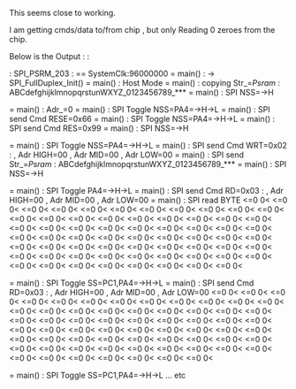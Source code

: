 This seems close to working.

I am getting cmds/data to/from chip , but only Reading 0 zeroes from the chip.

Below is the Output :
:


: SPI_PSRM_203 :
== SystemClk:96000000
= main() : -> SPI_FullDuplex_Init()
= main() : Host Mode
= main() : copying Str_=*Psram* : ABCdefghijklmnopqrstunWXYZ_0123456789_***
 = main() : SPI NSS=->H

= main() : Adr_=0
= main() : SPI Toggle NSS=PA4=->H->L
= main() : SPI send Cmd RESE=0x66
= main() : SPI Toggle NSS=PA4=->H->L
= main() : SPI send Cmd RES=0x99
= main() : SPI NSS=->H

= main() : SPI Toggle NSS=PA4=->H->L
= main() : SPI send Cmd WRT=0x02 : , Adr HIGH=00  , Adr MID=00  , Adr LOW=00
= main() : SPI send Str_=*Psram* : ABCdefghijklmnopqrstunWXYZ_0123456789_***
= main() : SPI NSS=->H

= main() : SPI Toggle PA4=->H->L
= main() : SPI send Cmd RD=0x03 : , Adr HIGH=00  , Adr MID=00  , Adr LOW=00
= main() : SPI read BYTE
 <=0 0<  <=0 0<  <=0 0<  <=0 0<  <=0 0<  <=0 0<  <=0 0<  <=0 0<
 <=0 0<  <=0 0<  <=0 0<  <=0 0<  <=0 0<  <=0 0<  <=0 0<  <=0 0<
 <=0 0<  <=0 0<  <=0 0<  <=0 0<  <=0 0<  <=0 0<  <=0 0<  <=0 0<
 <=0 0<  <=0 0<  <=0 0<  <=0 0<  <=0 0<  <=0 0<  <=0 0<  <=0 0<
 <=0 0<  <=0 0<  <=0 0<  <=0 0<  <=0 0<  <=0 0<  <=0 0<  <=0 0<
 <=0 0<  <=0 0<  <=0 0<  <=0 0<  <=0 0<  <=0 0<  <=0 0<  <=0 0<
 <=0 0<  <=0 0<  <=0 0<  <=0 0<  <=0 0<  <=0 0<  <=0 0<  <=0 0<
 <=0 0<  <=0 0<  <=0 0<  <=0 0<  <=0 0<  <=0 0<  <=0 0<  <=0 0<

= main() : SPI Toggle SS=PC1,PA4=->H->L
= main() : SPI send Cmd RD=0x03 :  , Adr HIGH=00  , Adr MID=00  , Adr LOW=00
 <=0 0<  <=0 0<  <=0 0<  <=0 0<  <=0 0<  <=0 0<  <=0 0<  <=0 0<
 <=0 0<  <=0 0<  <=0 0<  <=0 0<  <=0 0<  <=0 0<  <=0 0<  <=0 0<
 <=0 0<  <=0 0<  <=0 0<  <=0 0<  <=0 0<  <=0 0<  <=0 0<  <=0 0<
 <=0 0<  <=0 0<  <=0 0<  <=0 0<  <=0 0<  <=0 0<  <=0 0<  <=0 0<
 <=0 0<  <=0 0<  <=0 0<  <=0 0<  <=0 0<  <=0 0<  <=0 0<  <=0 0<
 <=0 0<  <=0 0<  <=0 0<  <=0 0<  <=0 0<  <=0 0<  <=0 0<  <=0 0<
 <=0 0<  <=0 0<  <=0 0<  <=0 0<  <=0 0<  <=0 0<  <=0 0<  <=0 0<
 <=0 0<  <=0 0<  <=0 0<  <=0 0<  <=0 0<  <=0 0<  <=0 0<  <=0 0<

= main() : SPI Toggle SS=PC1,PA4=->H->L
... 
etc
